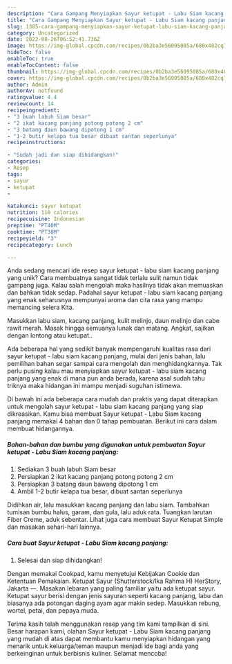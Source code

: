 ```yaml
---
description: "Cara Gampang Menyiapkan Sayur ketupat - Labu Siam kacang panjang yang Mantap"
title: "Cara Gampang Menyiapkan Sayur ketupat - Labu Siam kacang panjang yang Mantap"
slug: 1385-cara-gampang-menyiapkan-sayur-ketupat-labu-siam-kacang-panjang-yang-mantap
category: Uncategorized
date: 2022-08-26T06:52:41.736Z
image: https://img-global.cpcdn.com/recipes/0b2ba3e56095085a/680x482cq70/sayur-ketupat-labu-siam-kacang-panjang-foto-resep-utama.jpg
hideToc: false
enableToc: true
enableTocContent: false
thumbnail: https://img-global.cpcdn.com/recipes/0b2ba3e56095085a/680x482cq70/sayur-ketupat-labu-siam-kacang-panjang-foto-resep-utama.jpg
cover: https://img-global.cpcdn.com/recipes/0b2ba3e56095085a/680x482cq70/sayur-ketupat-labu-siam-kacang-panjang-foto-resep-utama.jpg
author: Admin
authorAv: notfound
ratingvalue: 4.4
reviewcount: 14
recipeingredient:
- "3 buah labuh Siam besar"
- "2 ikat kacang panjang potong potong 2 cm"
- "3 batang daun bawang dipotong 1 cm"
- "1-2 butir kelapa tua besar dibuat santan seperlunya"
recipeinstructions:

- "Sudah jadi dan siap dihidangkan!"
categories:
- Resep
tags:
- sayur
- ketupat
- 

katakunci: sayur ketupat  
nutrition: 110 calories
recipecuisine: Indonesian
preptime: "PT40M"
cooktime: "PT38M"
recipeyield: "3"
recipecategory: Lunch

---
```





Anda sedang mencari ide resep sayur ketupat - labu siam kacang panjang yang unik? Cara membuatnya sangat tidak terlalu sulit namun tidak gampang juga. Kalau salah mengolah maka hasilnya tidak akan memuaskan dan bahkan tidak sedap. Padahal sayur ketupat - labu siam kacang panjang yang enak seharusnya mempunyai aroma dan cita rasa yang mampu memancing selera Kita.





Masukkan labu siam, kacang panjang, kulit melinjo, daun melinjo dan cabe rawit merah. Masak hingga semuanya lunak dan matang. Angkat, sajikan dengan lontong atau ketupat..

Ada beberapa hal yang sedikit banyak mempengaruhi kualitas rasa dari sayur ketupat - labu siam kacang panjang, mulai dari jenis bahan, lalu pemilihan bahan segar sampai cara mengolah dan menghidangkannya. Tak perlu pusing kalau mau menyiapkan sayur ketupat - labu siam kacang panjang yang enak di mana pun anda berada, karena asal sudah tahu triknya maka hidangan ini mampu menjadi suguhan istimewa.






Di bawah ini ada beberapa cara mudah dan praktis yang dapat diterapkan untuk mengolah sayur ketupat - labu siam kacang panjang yang siap dikreasikan. Kamu bisa membuat Sayur ketupat - Labu Siam kacang panjang memakai 4 bahan dan 0 tahap pembuatan. Berikut ini cara dalam membuat hidangannya.

<!--inarticleads1-->

##### Bahan-bahan dan bumbu yang digunakan untuk pembuatan Sayur ketupat - Labu Siam kacang panjang:

1. Sediakan 3 buah labuh Siam besar
1. Persiapkan 2 ikat kacang panjang potong potong 2 cm
1. Persiapkan 3 batang daun bawang dipotong 1 cm
1. Ambil 1-2 butir kelapa tua besar, dibuat santan seperlunya


Didihkan air, lalu masukkan kacang panjang dan labu siam. Tambahkan tumisan bumbu halus, garam, dan gula, lalu aduk rata. Tuangkan larutan Fiber Creme, aduk sebentar. Lihat juga cara membuat Sayur Ketupat Simple dan masakan sehari-hari lainnya. 

<!--inarticleads2-->

##### Cara buat Sayur ketupat - Labu Siam kacang panjang:


1. Selesai dan siap dihidangkan!

Dengan memakai Cookpad, kamu menyetujui Kebijakan Cookie dan Ketentuan Pemakaian. Ketupat Sayur (Shutterstock/Ika Rahma H) HerStory, Jakarta —. Masakan lebaran yang paling familiar yaitu ada ketupat sayur. Ketupat sayur berisi dengan jenis sayuran seperti kacang panjang, labu dan biasanya ada potongan daging ayam agar makin sedep. Masukkan rebung, wortel, petai, dan pepaya muda. 

Terima kasih telah menggunakan resep yang tim kami tampilkan di sini. Besar harapan kami, olahan Sayur ketupat - Labu Siam kacang panjang yang mudah di atas dapat membantu kamu menyiapkan hidangan yang menarik untuk keluarga/teman maupun menjadi ide bagi anda yang berkeinginan untuk berbisnis kuliner. Selamat mencoba!
